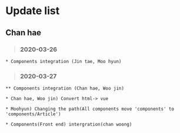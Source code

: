Update list
=============
Chan hae
-----------
 > ### 2020-03-26
    * Components integration (Jin tae, Moo hyun)

 > ### 2020-03-27
 
    ** Components integration (Chan hae, Woo jin)

    * Chan hae, Woo jin) Convert html-> vue

    * Moohyun) Changing the path(All components move 'components' to 'components/Article')

    * Components(Front end) intergration(chan woong)
